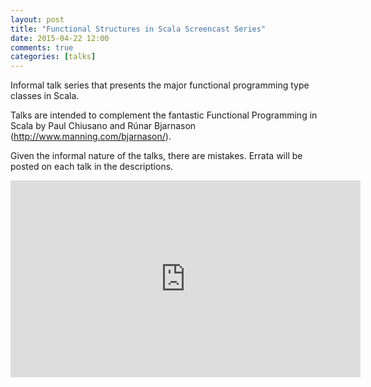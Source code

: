```yaml
---
layout: post
title: "Functional Structures in Scala Screencast Series"
date: 2015-04-22 12:00
comments: true
categories: [talks]
---
```


Informal talk series that presents the major functional programming type classes in Scala.

Talks are intended to complement the fantastic Functional Programming in Scala by Paul Chiusano and Rúnar Bjarnason (http://www.manning.com/bjarnason/).

Given the informal nature of the talks, there are mistakes. Errata will be posted on each talk in the descriptions.

<!-- more -->
<div class="video-container">
  <iframe width="560" height="315" src="https://www.youtube.com/embed/Dsd4pc99FSY?list=PLFrwDVdSrYE6dy14XCmUtRAJuhCxuzJp0" frameborder="0" allowfullscreen></iframe>
</div>

